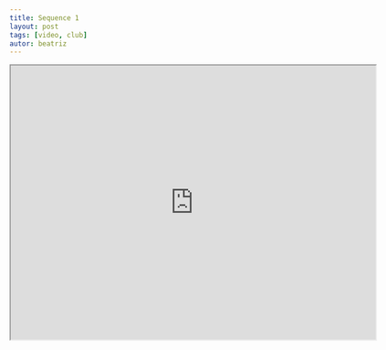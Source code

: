 ```yaml
---
title: Sequence 1
layout: post
tags: [video, club]
autor: beatriz
---
```


<iframe src="https://drive.google.com/file/d/1FQrxfKxqqiUZbpF9jZ4wxt2WMtmEFweO/preview" width="640" height="480"></iframe>
